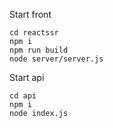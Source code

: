 Start front

```
cd reactssr
npm i
npm run build
node server/server.js
```


Start api

```
cd api
npm i
node index.js
```

